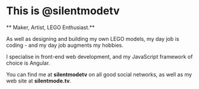 # This is @silentmodetv
** Maker, Artist, LEGO Enthusiast.**

As well as designing and building my own LEGO models, my day job is coding - and my day job augments my hobbies.

I specialise in front-end web development, and my JavaScript framework of choice is Angular.

You can find me at **silentmodetv** on all good social networks, as well as my web site at **silentmode.tv**.

<!---
silentmodetv/silentmodetv is a ✨ special ✨ repository because its `README.md` (this file) appears on your GitHub profile.
You can click the Preview link to take a look at your changes.
--->
